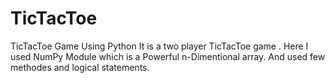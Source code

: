 # TicTacToe
TicTacToe Game Using Python
It is a two player TicTacToe game .
Here I used NumPy Module which is a Powerful n-Dimentional array.
And used few methodes and logical statements.
